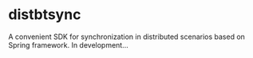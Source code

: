 # distbtsync
A convenient SDK for synchronization in distributed scenarios based on Spring framework.
In development...
